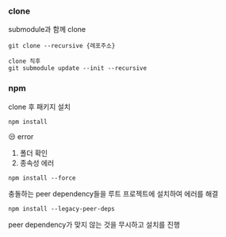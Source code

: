 ### clone
submodule과 함께 clone
```
git clone --recursive {레포주소}
```

```
clone 직후 
git submodule update --init --recursive 
```

### npm
clone 후 패키지 설치 
```
npm install
```


😒 error
1) 폴더 확인
2) 종속성 에러 
```
npm install --force
```
충돌하는 peer dependency들을 루트 프로젝트에 설치하여 에러를 해결
```
npm install --legacy-peer-deps
```
peer dependency가 맞지 않는 것을 무시하고 설치를 진행
